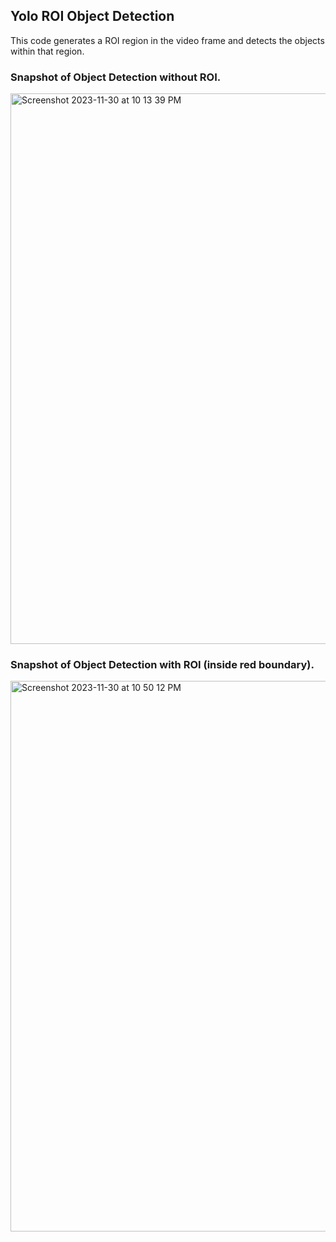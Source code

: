 ## Yolo ROI Object Detection

This code generates a ROI region in the video frame and detects the objects within that region.

### Snapshot of Object Detection without ROI.

<img width="881" alt="Screenshot 2023-11-30 at 10 13 39 PM" src="https://github.com/AkshayJain-22/Yolo_ROI_Detection/assets/96162844/3c1ba476-f9fa-4c13-8beb-50811f0be2fe">


### Snapshot of Object Detection with ROI (inside red boundary).

<img width="881" alt="Screenshot 2023-11-30 at 10 50 12 PM" src="https://github.com/AkshayJain-22/Yolo_ROI_Detection/assets/96162844/10f02a43-5f6c-4d07-b8c2-3b472012b9a6">

